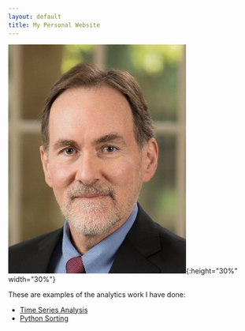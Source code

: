```yaml
---
layout: default
title: My Personal Website
---
```


![James Bradley](BradleyJim.jpg){:height="30%" width="30%"}

These are examples of the analytics work I have done:

- [Time Series Analysis](timeseries/index.html)
- [Python Sorting](sorting/index.html)
